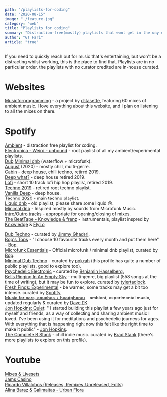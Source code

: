 ```yaml
---
path: "/playlists-for-coding"
date: "2020-08-15"
image: "./feature.jpg"
category: "web"
title: "Playlists for coding"
summary: "Distraction-free(mostly) playlists that wont get in the way of concentrated work."
author: "GT Fari"
article: "true"
---
```

If you need to quickly reach out for music that's entertaining, but won't be a distracting whilst working, this is the place to find that. Playlists are in no particular order. the playlists with no curator credited are in-house curated.

# Websites

[Musicforprogramming](http://musicforprogramming.net/) - a project by [datasette](https://open.spotify.com/artist/5bTaUOrBY8IWCwW12jCU5U?si=ctI0K6ETRme7GHeq8-S9HA), featuring 60 mixes of ambient music.  I love everything about this website, and I plan on listening to all the mixes on there.

# Spotify

[Ambient](https://open.spotify.com/playlist/5vhNkJdvdPCs7GhLZDJ7R5?si=CTAwcZP5S-OcyW5F4weyGg) - distraction free playlist for coding. <br/>
[Electronica - Weird - unbound](https://open.spotify.com/playlist/0Ma18DuACCDWAikawUddCp?si=J4XUq9rKRc-9MfQ-drmlDw) - root playlist of all my ambient/experimental playlists.<br/>
[Dub](https://open.spotify.com/playlist/1IsMOpogKs7R67Ze7r1maM?si=pFWLHHwJRtiTv0eJ5i3FNQ)
[Minimal dnb](https://open.spotify.com/playlist/7hrAjTBTbdfcvEuR2gKbre?si=55FQonxHQH2d-d3xVEQ-7w) (waterflow + microfunk).<br/>
[August](https://open.spotify.com/playlist/2EUE4tuMhz9B3clCBVNMVN?si=VflwIi6MSmqK1RLDlyudPw) (2020) - mostly chill, multi-genre.<br/>
[Cabin](https://open.spotify.com/playlist/2ihiSD2Tm9Ne0qxbI2QStV?si=wijhCRd2TQCvdBlNacBhNw) - deep house, chill techno, retired 2019.<br/>
[Deep what?](https://open.spotify.com/playlist/2KTN14tehFGNiDuFXjM3G7?si=RQc6NX9ZScmakfP2U2LuWg) - deep house retired 2019.<br/>
[Lofi](https://open.spotify.com/playlist/1AN3rGyem8VEo1TOlHTAqz?si=atxST67gS9OeH-z63UgSiA) - short 10 track lofi hip hop playlist, retired 2019.<br/>
[Techno 2019](https://open.spotify.com/playlist/5wqaxByNPWu2DYGo0WzxRr?si=d5Q5E9cLTfe8swxbwEHuoQ) - retired root techno playlist.<br/>
[Vanilla Deep](https://open.spotify.com/playlist/72tDeidmpN5wiYoUvo6CP7?si=gvgV6fNzTBSNjQPvaOhQjQ)  - deep house.<br/>
[Techno 2020](https://open.spotify.com/playlist/2oUjkjbIhsXISnsXI7wr59?si=LcCUIPUER8edUQjidWZgeQ) - main techno playlist.<br/>
[Liquid dnb](https://open.spotify.com/playlist/6bSNIXexU1PZRskz8u69uz?si=dyoYSzL7TiitPkiMIqrjAQ) - old playlist, please share some liquid 😢.<br/>
[Minimal dnb](https://open.spotify.com/playlist/7p7PcRfFGwFbKJRYplbUQV?si=3wtRfXqRTz21-vJ8z4WtCA) - Inspired mostly by sounds from Microfunk Music.<br/>
[Intro/Outro tracks](https://open.spotify.com/playlist/4vreRbi9ItdFN7smQn2I8p?si=-B5-naMnT2WNbjtgni46kA) - appropriate for opening/closing of mixes.<br/>
[The BeatTape - Knxwledge & frenz](https://open.spotify.com/playlist/59rqNsdIJCpYEVilxdNh7d?si=Z_TiaI_SSSmExrIFhs_YZg) - instrumentals, playlist inspred by [Knxwledge](https://open.spotify.com/artist/17Zu03OgBVxgLxWmRUyNOJ?si=ktSHEQJ5RgqnFZXvAGDyxA) & [FlyLo](https://open.spotify.com/artist/29XOeO6KIWxGthejQqn793?si=nTrabomRR7C1FQCwzwQr_g)

[Dub Techno](https://open.spotify.com/playlist/51rpsmosMio12mduQcdGab?si=xdquM7OsRXu4iBKEBlVDOA) - curated by [Jimmy Ghaderi](https://open.spotify.com/user/jippiex2k?si=Hg7qhOxLQnqXxRZKO2IEug).<br/>
[Bop's Tops](https://open.spotify.com/playlist/0IqnfXO3Eq02rPFYlERFWW?si=YopgI6FXSCG53PcQqkkTyQ) - "I choose 10 favourite tracks every month and put them here" - [Bop](https://open.spotify.com/user/bopmuzyka?si=WQuohlbQTGeAIAhTw76klg).<br/>
[Microfunk Essentials](https://open.spotify.com/playlist/3uzzl390yVR1qxADr89lox?si=gIB4g5KCTEKnR1_6YPXirA) - Official microfunk / minimal dnb playlist, curated by  [Bop](https://open.spotify.com/user/bopmuzyka?si=WQuohlbQTGeAIAhTw76klg).<br/>
[Minimal Dub Techno](https://open.spotify.com/playlist/5IFBsuGk1bRPqmTlWV5NT6?si=Ol_XC6bbS-yNxaRRPYX1Ag) - curated by [pokyah](https://open.spotify.com/user/pokyah?si=yhgKvyG2TcmpIAbB_JfkOw) (this profile has quite a number of public playlists, good to explore too).<br/>
[Psychedelic Electronic](https://open.spotify.com/playlist/0PboxeWzzcHwqsizS1AP8j?si=Y1QjbdzzS-yYUl8hjTheAw) - curated by [Benjamin Hasselberg.](https://open.spotify.com/user/1110084508?si=VPh6xNibTaOuHwVy6Fmggg)<br/>
[Bells Ringing In An Empty Sky](https://open.spotify.com/playlist/6x8wjY5Mky3ZHfmywfVu8x?si=X7zzAb9IQymO6K15WU_q2g) - multi-genre, big playlist (558 songs at the time of writing), but it may be fun to explore. curated by [tylertadlock](https://open.spotify.com/user/tylertadlock?si=54_p_bv3Skqm47aOuNLLzQ).<br/>
[Fresh Finds: Experimental](https://open.spotify.com/playlist/37i9dQZF1DX8C585qnMYHP?si=isV2HJcmRk-L3TuHskMFnQ) - be warned, some tracks may get a bit too intense. curated by [Spotify](https://open.spotify.com/user/spotify?si=A9lC3-x6QMuUASMNtW4rwg)<br/>
[Music for cars, couches + headphones](https://open.spotify.com/playlist/0ZTTZHTzHu7lsdvVzyOoN7?si=MvsP0Q1PQW2m4rn4SyYXKg) - ambient, experimental music, updated regularly & curated by [Dave DK](https://open.spotify.com/user/djdavedk?si=ZMmUOr9oT2W9GeQlHRgWzQ)<br/>
[Jon Hopkins: Quiet](https://open.spotify.com/playlist/7zqgNYvLCA95juac1CHlNP?si=ptNn058YQuO8YWI7JqBahA): " I started building this playlist a few years ago just for myself and friends, as a way of collecting and sharing ambient music I loved. I've been using it for meditations and psychedelic journeys for ages. With everything that is happening right now this felt like the right time to make it public" - [Jon Hopkins](https://open.spotify.com/user/jon_hopkins_official?si=eN_V3T6NSXm1-bXbHpkHqw). <br/>
[The Complete B Stank](https://open.spotify.com/playlist/5HGeArn1Q4mLNxWmzjPnX7?si=rdmWprbOT5y_3hLKGk4IJQ) - chill indie music. curated by [Brad Stank](https://open.spotify.com/user/1156505345?si=UEsDSHYrSe2My3Qo-RvxDw) (there's more playlists to explore on this profile).<br/> 

# Youtube

[Mixes & Livesets](https://www.youtube.com/playlist?list=PLy64tqMRKcJQvKi1XTgSfY2WWMT_ZeN-x)<br/>
[Jams Casino](https://www.youtube.com/watch?v=CTq1i8-YV-M&list=PLy64tqMRKcJQ-MtVtHoWnKCEkzu--Vt2Z)<br/>
[Ricardo Villalobos (Releases, Remixes, Unreleased, Edits)](https://www.youtube.com/watch?v=sX3Y0jDyv5E&list=PLCNvs8d3nHN8eAaw0jO2TwBM-Go-FFgdc)<br/>
[Alina Baraz & Galimaitas - Urban Flora](https://www.youtube.com/playlist?list=PLK-i9p7lIa6qwX3gjbvAcGSDyoE8_ac9H)<br/>